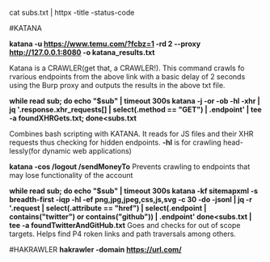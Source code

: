 cat subs.txt | httpx -title -status-code

#KATANA

**katana -u https://www.temu.com/?fcbz=1 -rd 2  --proxy http://127.0.0.1:8080 -o katana_results.txt**

Katana is a CRAWLER(get that, a CRAWLER!). This command crawls fo rvarious endpoints from the above link with a basic delay of 2 seconds using the Burp proxy and outputs the results in the above txt file.

**while read sub; do echo "$sub" | timeout 300s katana -j -or -ob -hl -xhr | jq '.response.xhr_requests[] | select(.method == "GET") | .endpoint' | tee -a foundXHRGets.txt; done<subs.txt**

Combines bash scripting with KATANA. It reads for JS files and their XHR requests thus checking for hidden endpoints.
**-hl** is for crawling head-lessly(for dynamic web applications)

**katana -cos /logout /sendMoneyTo**
Prevents crawling to endpoints that may lose functionality of the account

**while read sub; do echo "$sub" | timeout 300s katana -kf sitemapxml -s breadth-first -iqp -hl -ef png,jpg,jpeg,css,js,svg -c 30 -do -jsonl | jq -r '.request | select(.attribute == "href") | select(.endpoint | contains("twitter") or contains("github")) | .endpoint' done<subs.txt | tee -a foundTwitterAndGitHub.txt**
Goes and checks for out of scope targets. Helps find P4 roken links and path traversals among others.

#HAKRAWLER
**hakrawler -domain https://url.com/**




